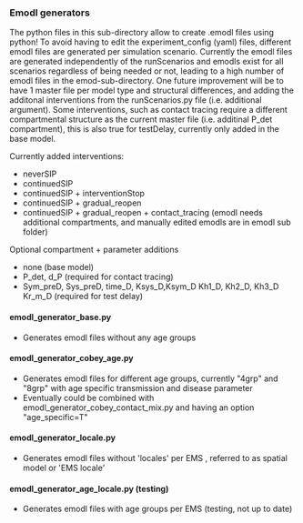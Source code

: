 
### Emodl generators
The python files in this sub-directory allow to create .emodl files using python!
To avoid having to edit the experiment_config (yaml) files, different emodl files are generated per simulation scenario. 
Currently the emodl files are generated independently of the runScenarios and emodls exist for all scenarios regardless of being needed or not, leading to a high number of emodl files in the emod-sub-directory.
One future improvement will be to have 1 master file per model type and structural differences, and adding the additonal interventions from the runScenarios.py file (i.e. additional argument). 
Some interventions, such as contact tracing require a different compartmental structure as the current master file (i.e. additinal P_det compartment), this is also true for testDelay, currently only added in the base model.

Currently added interventions: 
- neverSIP
- continuedSIP 
- continuedSIP + interventionStop 
- continuedSIP + gradual_reopen
- continuedSIP + gradual_reopen + contact_tracing 
  (emodl needs additional compartments, and manually edited emodls are in emodl sub folder)

Optional compartment + parameter additions 
- none (base model)
- P_det, d_P (required for contact tracing)
- Sym_preD, Sys_preD, time_D, Ksys_D,Ksym_D  Kh1_D, Kh2_D, Kh3_D Kr_m_D (required for test delay)


#### emodl_generator_base.py
- Generates emodl files without any age groups 

#### emodl_generator_cobey_age.py
- Generates emodl files for different age groups, currently "4grp" and "8grp" with age specific transmission and disease parameter
- Eventually could be combined with  emodl_generator_cobey_contact_mix.py and having an option "age_specific=T"

#### emodl_generator_locale.py
- Generates emodl files without 'locales' per EMS , referred to as spatial model or 'EMS locale'

#### emodl_generator_age_locale.py (testing)
- Generates emodl files with age groups per EMS (testing, not up to date) 